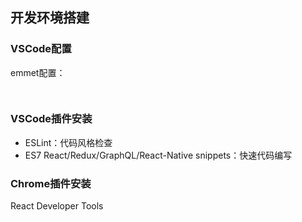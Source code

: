 ## 开发环境搭建

### VSCode配置

emmet配置：

```json
 
```

### VSCode插件安装

- ESLint：代码风格检查
- ES7 React/Redux/GraphQL/React-Native snippets：快速代码编写

### Chrome插件安装

React Developer Tools 